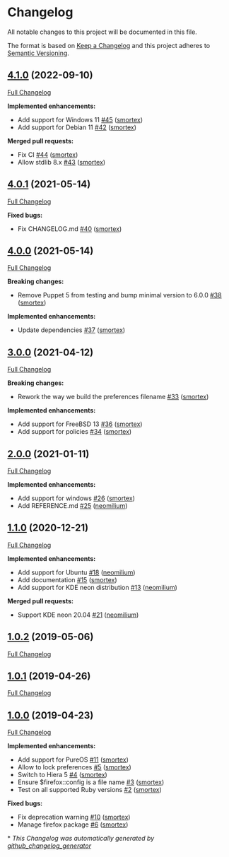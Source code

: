 # Changelog

All notable changes to this project will be documented in this file.

The format is based on [Keep a Changelog](https://keepachangelog.com/en/1.0.0/)
and this project adheres to [Semantic Versioning](https://semver.org/spec/v2.0.0.html).

## [4.1.0](https://github.com/opus-codium/puppet-firefox/tree/4.1.0) (2022-09-10)

[Full Changelog](https://github.com/opus-codium/puppet-firefox/compare/4.0.1...4.1.0)

**Implemented enhancements:**

- Add support for Windows 11 [\#45](https://github.com/opus-codium/puppet-firefox/pull/45) ([smortex](https://github.com/smortex))
- Add support for Debian 11 [\#42](https://github.com/opus-codium/puppet-firefox/pull/42) ([smortex](https://github.com/smortex))

**Merged pull requests:**

- Fix CI [\#44](https://github.com/opus-codium/puppet-firefox/pull/44) ([smortex](https://github.com/smortex))
- Allow stdlib 8.x [\#43](https://github.com/opus-codium/puppet-firefox/pull/43) ([smortex](https://github.com/smortex))

## [4.0.1](https://github.com/opus-codium/puppet-firefox/tree/4.0.1) (2021-05-14)

[Full Changelog](https://github.com/opus-codium/puppet-firefox/compare/4.0.0...4.0.1)

**Fixed bugs:**

- Fix CHANGELOG.md [\#40](https://github.com/opus-codium/puppet-firefox/pull/40) ([smortex](https://github.com/smortex))

## [4.0.0](https://github.com/opus-codium/puppet-firefox/tree/4.0.0) (2021-05-14)

[Full Changelog](https://github.com/opus-codium/puppet-firefox/compare/3.0.0...4.0.0)

**Breaking changes:**

- Remove Puppet 5 from testing and bump minimal version to 6.0.0 [\#38](https://github.com/opus-codium/puppet-firefox/pull/38) ([smortex](https://github.com/smortex))

**Implemented enhancements:**

- Update dependencies [\#37](https://github.com/opus-codium/puppet-firefox/pull/37) ([smortex](https://github.com/smortex))

## [3.0.0](https://github.com/opus-codium/puppet-firefox/tree/3.0.0) (2021-04-12)

[Full Changelog](https://github.com/opus-codium/puppet-firefox/compare/2.0.0...3.0.0)

**Breaking changes:**

- Rework the way we build the preferences filename [\#33](https://github.com/opus-codium/puppet-firefox/pull/33) ([smortex](https://github.com/smortex))

**Implemented enhancements:**

- Add support for FreeBSD 13 [\#36](https://github.com/opus-codium/puppet-firefox/pull/36) ([smortex](https://github.com/smortex))
- Add support for policies [\#34](https://github.com/opus-codium/puppet-firefox/pull/34) ([smortex](https://github.com/smortex))

## [2.0.0](https://github.com/opus-codium/puppet-firefox/tree/2.0.0) (2021-01-11)

[Full Changelog](https://github.com/opus-codium/puppet-firefox/compare/1.1.0...2.0.0)

**Implemented enhancements:**

- Add support for windows [\#26](https://github.com/opus-codium/puppet-firefox/pull/26) ([smortex](https://github.com/smortex))
- Add REFERENCE.md [\#25](https://github.com/opus-codium/puppet-firefox/pull/25) ([neomilium](https://github.com/neomilium))

## [1.1.0](https://github.com/opus-codium/puppet-firefox/tree/1.1.0) (2020-12-21)

[Full Changelog](https://github.com/opus-codium/puppet-firefox/compare/1.0.2...1.1.0)

**Implemented enhancements:**

- Add support for Ubuntu [\#18](https://github.com/opus-codium/puppet-firefox/pull/18) ([neomilium](https://github.com/neomilium))
- Add documentation [\#15](https://github.com/opus-codium/puppet-firefox/pull/15) ([smortex](https://github.com/smortex))
- Add support for KDE neon distribution [\#13](https://github.com/opus-codium/puppet-firefox/pull/13) ([neomilium](https://github.com/neomilium))

**Merged pull requests:**

- Support KDE neon 20.04 [\#21](https://github.com/opus-codium/puppet-firefox/pull/21) ([neomilium](https://github.com/neomilium))

## [1.0.2](https://github.com/opus-codium/puppet-firefox/tree/1.0.2) (2019-05-06)

[Full Changelog](https://github.com/opus-codium/puppet-firefox/compare/1.0.1...1.0.2)

## [1.0.1](https://github.com/opus-codium/puppet-firefox/tree/1.0.1) (2019-04-26)

[Full Changelog](https://github.com/opus-codium/puppet-firefox/compare/1.0.0...1.0.1)

## [1.0.0](https://github.com/opus-codium/puppet-firefox/tree/1.0.0) (2019-04-23)

[Full Changelog](https://github.com/opus-codium/puppet-firefox/compare/ba229a093dfe4bce58a415211867ea4adacea003...1.0.0)

**Implemented enhancements:**

- Add support for PureOS [\#11](https://github.com/opus-codium/puppet-firefox/pull/11) ([smortex](https://github.com/smortex))
- Allow to lock preferences [\#5](https://github.com/opus-codium/puppet-firefox/pull/5) ([smortex](https://github.com/smortex))
- Switch to Hiera 5 [\#4](https://github.com/opus-codium/puppet-firefox/pull/4) ([smortex](https://github.com/smortex))
- Ensure $firefox::config is a file name [\#3](https://github.com/opus-codium/puppet-firefox/pull/3) ([smortex](https://github.com/smortex))
- Test on all supported Ruby versions [\#2](https://github.com/opus-codium/puppet-firefox/pull/2) ([smortex](https://github.com/smortex))

**Fixed bugs:**

- Fix deprecation warning [\#10](https://github.com/opus-codium/puppet-firefox/pull/10) ([smortex](https://github.com/smortex))
- Manage firefox package [\#6](https://github.com/opus-codium/puppet-firefox/pull/6) ([smortex](https://github.com/smortex))



\* *This Changelog was automatically generated by [github_changelog_generator](https://github.com/github-changelog-generator/github-changelog-generator)*
